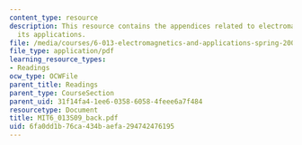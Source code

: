 ```yaml
---
content_type: resource
description: This resource contains the appendices related to electromagnetics and
  its applications.
file: /media/courses/6-013-electromagnetics-and-applications-spring-2009/6fa0dd1b76ca434baefa294742476195_MIT6_013S09_back.pdf
file_type: application/pdf
learning_resource_types:
- Readings
ocw_type: OCWFile
parent_title: Readings
parent_type: CourseSection
parent_uid: 31f14fa4-1ee6-0358-6058-4feee6a7f484
resourcetype: Document
title: MIT6_013S09_back.pdf
uid: 6fa0dd1b-76ca-434b-aefa-294742476195
---
```

